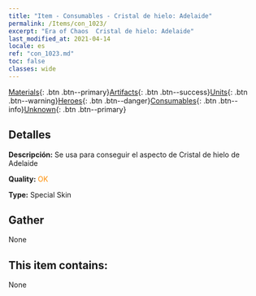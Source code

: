 ```yaml
---
title: "Item - Consumables - Cristal de hielo: Adelaide"
permalink: /Items/con_1023/
excerpt: "Era of Chaos  Cristal de hielo: Adelaide"
last_modified_at: 2021-04-14
locale: es
ref: "con_1023.md"
toc: false
classes: wide
---
```

 [Materials](/es/Items/){: .btn .btn--primary}[Artifacts](/es/Items/Artifacts/){: .btn .btn--success}[Units](/es/Items/Units/){: .btn .btn--warning}[Heroes](/es/Items/Heroes/){: .btn .btn--danger}[Consumables](/es/Items/Consumables/){: .btn .btn--info}[Unknown](/es/Items/Unknown/){: .btn .btn--primary}

## Detalles
 **Descripción:** Se usa para conseguir el aspecto de Cristal de hielo de Adelaide

 **Quality:** <span style="color: #FF8C00">OK</span>

 **Type:** Special Skin

## Gather

  None

## This item contains:

  None

